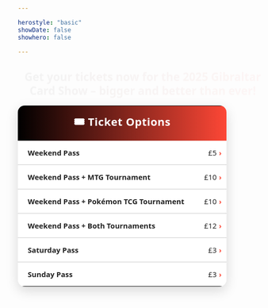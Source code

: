 ```yaml
---

herostyle: "basic"
showDate: false
showhero: false

---
```

<!DOCTYPE html>
<html lang="en">
<head>
<meta charset="UTF-8">
<meta name="description" content="Get your tickets now for the 2025 Gibraltar Card Show - bigger and better than ever!">
<meta name="viewport" content="width=device-width, initial-scale=1.0">
<title>Tickets · Gibraltar Card Show</title>

<style>
/* Intro headline (smaller, gradient text) */
.ticket-intro {
  font-family: 'Segoe UI', 'Helvetica Neue', sans-serif;
  font-size: 1.4rem;
  font-weight: 700;
  text-align: center;
  line-height: 1.25;
  margin: 1.2rem auto 1.6rem;
  max-width: 800px;
  background: linear-gradient(90deg, #000000, #fd4736);
  -webkit-background-clip: text;
  -webkit-text-fill-color: transparent;
  animation: fadeInUp 2.0s ease-out;
}
.ticket-intro span { color: #fd4736; }
.ticket-intro em { font-style: normal; color: #fd4736; }
html.dark .ticket-intro {
  background: linear-gradient(90deg, #ffffff, #fd7366);
  -webkit-background-clip: text; -webkit-text-fill-color: transparent;
}
@keyframes fadeInUp { from { opacity: 0; transform: translateY(10px);} to { opacity: 1; transform: translateY(0);} }

/* Wrapper fix: inline-table centering prevents right-side blank space */
.ticket-table-wrapper {
  text-align: center;        /* center inline-table */
  padding: 0 20px;
  overflow-x: auto;          /* allow scroll on very narrow screens */
  -webkit-overflow-scrolling: touch;
    padding: 0 20px 20px; /* added bottom padding */
}
.ticket-table {
  display: inline-table;     /* shrink to content width */
  width: auto;
  max-width: 100%;           /* don’t overflow wrapper */
  margin: 0 auto;
  table-layout: auto;
  border-collapse: collapse;
  color: #222;
  background: #ffffffcc;
  backdrop-filter: blur(6px);
  font-family: 'Segoe UI', 'Helvetica Neue', sans-serif;
  font-size: 1.05em;
  box-shadow: 0 8px 24px rgba(0,0,0,0.15);
  border-radius: 14px;
  overflow: hidden;
}
.ticket-table col { min-width: unset !important; }
.ticket-table td { padding: 14px 20px; }
.ticket-table .header {
  font-size: 1.5em;
  font-weight: 700;
  padding: 16px 20px;
  text-align: center;
  letter-spacing: 0.5px;
  color: #fff;
  white-space: nowrap;       /* keep single-line header tight */
}
.ticket-table .label { font-weight: 600; white-space: nowrap; }
.ticket-table .price { text-align: right; font-weight: 500; white-space: nowrap; }
.ticket-table .divider td { border-bottom: 1px solid #ccc; }

/* Clickable ticket rows */
.ticket-option {
  cursor: pointer;
  transition: background-color 0.2s ease, transform 0.15s ease, box-shadow 0.15s ease, color 0.15s ease;
}
.ticket-option td { position: relative; }
.ticket-option:hover {
  background-color: rgba(253, 71, 54, 0.08);
  transform: scale(1.01);
  box-shadow: 0 2px 6px rgba(0,0,0,0.15);
}
.ticket-option:hover .label, .ticket-option:hover .price { color: #fd4736; }
/* Chevron indicator on right */
.ticket-option td:last-child::after {
  content: "›";
  margin-left: 8px;
  color: #fd4736;
  font-weight: bold;
  position: absolute;
  right: 10px;
}

/* Dark mode */
html.dark .ticket-table { color: #fff !important; background: rgba(20, 20, 20, 0.6) !important; }
html.dark .ticket-table td, html.dark .ticket-table .header { color: #fff !important; }
html.dark .ticket-table .divider td { border-bottom-color: rgba(255, 255, 255, 0.18) !important; }
html.dark .ticket-option:hover { background-color: rgba(253, 71, 54, 0.2); box-shadow: 0 2px 6px rgba(0,0,0,0.4); }
html.dark .ticket-option:hover .label, html.dark .ticket-option:hover .price { color: #fd7366; }
@media (prefers-color-scheme: dark) {
  .ticket-table { color: #fff !important; background: rgba(20, 20, 20, 0.6) !important; }
  .ticket-table td, .ticket-table .header { color: #fff !important; }
  .ticket-table .divider td { border-bottom-color: rgba(255, 255, 255, 0.18) !important; }
}

/* Mobile-friendly table wrapping */
@media (max-width: 480px) {
  /* Let the table compute widths more predictably and fill the viewport */
  .ticket-table {
    display: table;          /* override inline-table on small screens */
    width: 100%;
    table-layout: fixed;     /* consistent column widths */
  }

  /* Slightly tighter spacing and type size */
  .ticket-table td {
    padding: 12px 14px;
    font-size: 0.98em;
  }

  /* Header can wrap on two lines if needed */
  .ticket-table .header {
    font-size: 1.25em;
    padding: 14px;
    white-space: normal;     /* allow wrap */
  }

  /* Allow labels to wrap so long names don't push off-screen */
  .ticket-table .label {
    white-space: normal;     /* allow wrap */
    word-break: break-word;  /* break long words if necessary */
    hyphens: auto;           /* nicer hyphenation when supported */
  }

  /* Keep the price on one line and ensure chevron has room */
  .ticket-table .price {
    white-space: nowrap;     /* keep £X on one line */
    padding-right: 28px;     /* space for the chevron */
  }

  /* If you want stronger column guidance on tiny screens */
  .ticket-table tr > td:first-child { width: 68%; }
  .ticket-table tr > td:last-child { width: 32%; }
}

</style>
</head>

<body>

<h2 class="ticket-intro">
  <span>Get your tickets now</span> for the 
  <strong>2025 Gibraltar Card Show</strong> – 
  <em>bigger and better than ever!</em>
</h2>

<!-- Modal Overlay -->
<div id="paymentModal" style="
  display:none; position:fixed; z-index:9999; left:0; top:0; width:100%; height:100%;
  background:rgba(0,0,0,0.6); backdrop-filter: blur(4px);
">
  <div style="
    background:#ffffffcc; backdrop-filter: blur(8px); margin: 5% auto; padding: 20px 30px; border-radius: 14px;
    width: 90%; max-width: 420px; font-family: 'Segoe UI','Helvetica Neue',sans-serif;
    box-shadow: 0 8px 24px rgba(0,0,0,0.3); position: relative;
  ">
    <span id="closePaymentModal" style="position:absolute; top:10px; right:14px; font-size: 1.5em; cursor:pointer; color:#333;">&times;</span>
    <div class="w-full max-w-sm text-sm">
      {{< payment-form >}}
    </div>
  </div>
</div>

<!-- Ticket Table -->

<!-- Ticket Table -->
<div class="overflow-x-auto px-4 pb-5">
  <div class="inline-block min-w-full align-middle">
    <table class="ticket-table min-w-full">
    <tr style="background: linear-gradient(90deg, #000000 0%, #fd4736 100%);">
      <td class="header" colspan="2">🎟️ Ticket Options</td>
    </tr>
    <tr class="divider ticket-option" data-service="Weekend Pass" data-amount="5">
      <td class="label">Weekend Pass</td>
      <td class="price">£5</td>
    </tr>
    <tr class="divider ticket-option" data-service="Weekend Pass + MTG Tournament" data-amount="10">
      <td class="label">Weekend Pass + MTG Tournament</td>
      <td class="price">£10</td>
    </tr>
    <tr class="divider ticket-option" data-service="Weekend Pass + Pokémon TCG Tournament" data-amount="10">
      <td class="label">Weekend Pass + Pokémon TCG Tournament</td>
      <td class="price">£10</td>
    </tr>
    <tr class="divider ticket-option" data-service="Weekend Pass + Both Tournaments" data-amount="12">
      <td class="label">Weekend Pass + Both Tournaments</td>
      <td class="price">£12</td>
    </tr>
    <tr class="divider ticket-option" data-service="Saturday Pass" data-amount="3">
      <td class="label">Saturday Pass</td>
      <td class="price">£3</td>
    </tr>
    <tr class="ticket-option" data-service="Sunday Pass" data-amount="3">
      <td class="label">Sunday Pass</td>
      <td class="price">£3</td>
    </tr>
    </table>
  </div>
</div>

<script>
document.addEventListener('DOMContentLoaded', () => {
  const modal = document.getElementById('paymentModal');
  const closeBtn = document.getElementById('closePaymentModal');
  const formHeading = document.getElementById('formHeading');
  const serviceInput = document.getElementById('service');
  const amountInput = document.getElementById('amount');

  function openModalWithTicket(service, amount) {
    if (formHeading) formHeading.textContent = `🎟️ ${service}`;
    if (serviceInput) serviceInput.value = service;
    if (amountInput) amountInput.value = amount;
    if (modal) modal.style.display = 'block';
  }

  document.querySelectorAll('.ticket-option').forEach(row => {
    row.addEventListener('click', () => {
      const service = row.getAttribute('data-service');
      const amount = row.getAttribute('data-amount');
      openModalWithTicket(service, amount);
    });
  });

  if (closeBtn) {
    closeBtn.addEventListener('click', () => { modal.style.display = 'none'; });
  }
  window.addEventListener('click', (e) => { if (e.target === modal) modal.style.display = 'none'; });
});
</script>

</body>
</html>